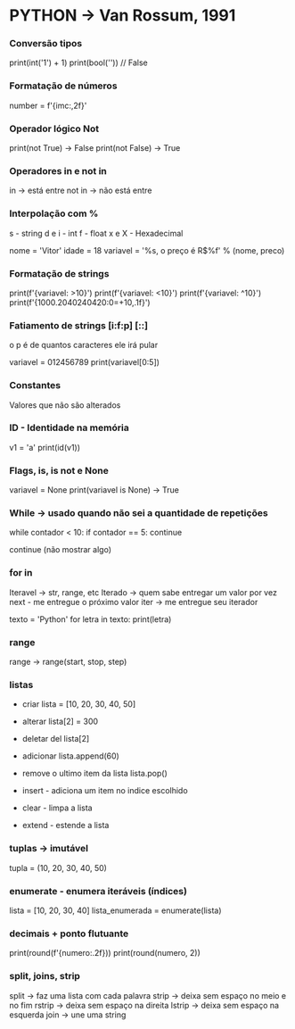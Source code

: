 # PYTHON -> Van Rossum, 1991

### Conversão tipos
print(int('1') + 1)
print(bool('')) // False

### Formatação de números
number = f'{imc:,2f}'

### Operador lógico Not
print(not True) -> False
print(not False) -> True

### Operadores in e not in
in -> está entre
not in -> não está entre

### Interpolação com %
s - string
d e i - int
f - float
x e X - Hexadecimal

nome = 'Vitor'
idade = 18
variavel = '%s, o preço é R$%f' % (nome, preco)

### Formatação de strings
print(f'{variavel: >10}')
print(f'{variavel: <10}')
print(f'{variavel: ^10}')
print(f'{1000.2040240420:0=+10,.1f}')

### Fatiamento de strings [i:f:p] [::]
o p é de quantos caracteres ele irá pular

variavel = 012456789
print(variavel[0:5])

### Constantes

Valores que não são alterados

### ID - Identidade na memória
v1 = 'a'
print(id(v1))

### Flags, is, is not e None
variavel = None
print(variavel is None) -> True

### While -> usado quando não sei a quantidade de repetições

while contador < 10:
    if contador == 5:
    continue

continue (não mostrar algo)

### for in

Iteravel -> str, range, etc
Iterado -> quem sabe entregar um valor por vez
next - me entregue o próximo valor
iter -> me entregue seu iterador

texto = 'Python'
for letra in texto:
    print(letra)

### range
range -> range(start, stop, step)

### listas
* criar
lista = [10, 20, 30, 40, 50]

* alterar
lista[2] = 300

* deletar
del lista[2]

* adicionar
lista.append(60)

* remove o ultimo item da lista
lista.pop()

* insert - adiciona um item no indice escolhido
* clear - limpa a lista
* extend - estende a lista

### tuplas -> imutável
tupla = (10, 20, 30, 40, 50)

### enumerate - enumera iteráveis (índices)
lista = [10, 20, 30, 40]
lista_enumerada = enumerate(lista)

### decimais + ponto flutuante
print(round(f'{numero:.2f}))
print(round(numero, 2))

### split, joins, strip
split -> faz uma lista com cada palavra
strip -> deixa sem espaço no meio e no fim
rstrip -> deixa sem espaço na direita
lstrip -> deixa sem espaço na esquerda
join -> une uma string